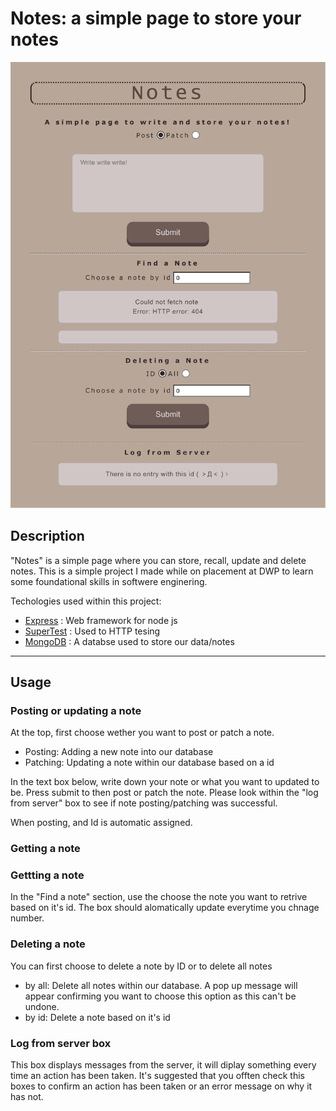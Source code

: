 # Notes: a simple page to store your notes

<img src="page.png" >

## Description

"Notes" is a simple page where you can store, recall, update and delete notes. This is a simple project I made while on placement at DWP to learn some foundational skills in softwere enginering.

Techologies used within this project:

- [Express](https://expressjs.com/) : Web framework for node js
- [SuperTest](https://www.npmjs.com/package/supertest) : Used to HTTP tesing
- [MongoDB](https://www.mongodb.com/) : A databse used to store our data/notes

---

## Usage

### Posting or updating a note

At the top, first choose wether you want to post or patch a note.

- Posting: Adding a new note into our database
- Patching: Updating a note within our database based on a id

In the text box below, write down your note or what you want to updated to be. Press submit to then post or patch the note. Please look within the "log from server" box to see if note posting/patching was successful.

When posting, and Id is automatic assigned.

### Getting a note

### Gettting a note

In the "Find a note" section, use the choose the note you want to retrive based on it's id. The box should alomatically update everytime you chnage number.

### Deleting a note

You can first choose to delete a note by ID or to delete all notes

- by all: Delete all notes within our database. A pop up message will appear confirming you want to choose this option as this can't be undone.
- by id: Delete a note based on it's id

### Log from server box

This box displays messages from the server, it will diplay something every time an action has been taken. It's suggested that you offten check this boxes to confirm an action has been taken or an error message on why it has not.
